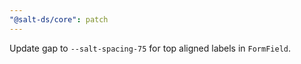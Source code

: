 ```yaml
---
"@salt-ds/core": patch
---
```


Update gap to `--salt-spacing-75` for top aligned labels in `FormField`.
